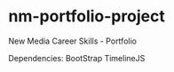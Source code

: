 nm-portfolio-project
====================

New Media Career Skills - Portfolio
  
    
Dependencies:
BootStrap
TimelineJS
